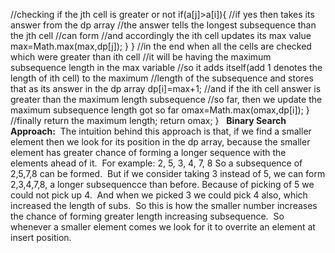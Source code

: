 //checking if the jth cell is greater or not
if(a[j]>a[i]){
//if yes then takes its answer from the dp array
//the answer tells the longest subsequence than the jth cell
//can form
//and accordingly the ith cell updates its max value
max=Math.max(max,dp[j]);
}
}
//in the end when all the cells are checked which were greater than ith cell
//it will be having the maximum subsequence length in the max variable
//so it adds itself(add 1 denotes the length of ith cell) to the maximum
//length of the subsequence and stores that as its answer in the dp array
dp[i]=max+1;
//and if the ith cell answer is greater than the maximum length subsequence
//so far, then we update the maximum subsequence length got so far
omax=Math.max(omax,dp[i]);
}
//finally return the maximum length;
return omax;
}
​
​
**Binary Search Approach:**
​
The intuition behind this approach is that, if we find a smaller element then we look for its position in the dp array, because the smaller element has greater chance of forming a longer sequence with the elements ahead of it.
​
For example: 2, 5, 3, 4, 7, 8
​
So a subsequence of 2,5,7,8 can be formed.
​
But if we consider taking 3 instead of 5, we can form
2,3,4,7,8, a longer subsequencce than before.
​
Because of picking of 5 we could not pick up 4.
​
And when we picked 3 we could pick 4 also, which increased the length of subs.
​
So this is how the smaller number increases the chance of forming greater length increasing subsequence.
​
So whenever a smaller element comes we look for it to overrite an element at insert position.